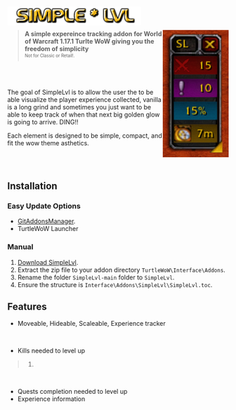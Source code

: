 <h1>
    <img src="Screenshots/title.png" width="304" align="left" alt="SimpleLvl">
    <div width="100%">&nbsp;</div>
</h1>
<img src="Screenshots/tracker.png" width="150" float="right" align="right">

> **A simple expereince tracking addon for World of Warcraft 1.17.1 Turlte WoW giving you the freedom of simplicity**
<br><sup><small>Not for Classic or Retail!.</small></sup>

<br>
<br>

The goal of SimpleLvl is to allow the user the to  be able visualize the player
experience collected, vanilla is a long grind and sometimes you just want to be
able to keep track of when that next big golden glow is going to arrive. DING!!

Each element is designed to be simple, compact, and fit the wow theme asthetics.

<br>
<br>

## Installation

### Easy Update Options

* [GitAddonsManager](https://woblight.gitlab.io/overview/gitaddonsmanager/).
* TurtleWoW Launcher

### Manual

1. [Download SimpleLvl](https://github.com/Beardedrasta/SimpleLvl/archive/refs/heads/main.zip).
2. Extract the zip file to your addon directory `TurtleWoW\Interface\Addons`.
3. Rename the folder `SimpleLvl-main` folder to `SimpleLvl`.
4. Ensure the structure is `Interface\Addons\SimpleLvl\SimpleLvl.toc`.

## Features

* Moveable, Hideable, Scaleable, Experience tracker

<br>

* Kills needed to level up
> 1.
>

<br>

* Quests completion needed to level up
* Experience information

